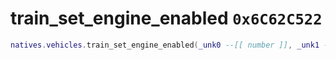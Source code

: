 # train_set_engine_enabled `0x6C62C522`

```lua
natives.vehicles.train_set_engine_enabled(_unk0 --[[ number ]], _unk1 --[[ number ]])
```